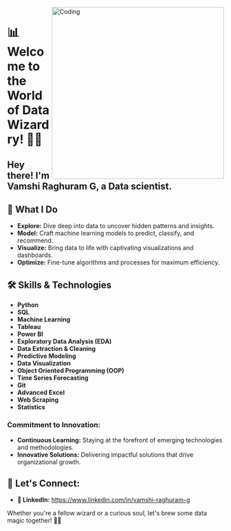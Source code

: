 <img align="right" alt="Coding" width="400" src="https://cdn.dribbble.com/users/2069402/screenshots/5574718/gif-4mb.gif">

# 📊 Welcome to the World of Data Wizardry! 🧙‍♂️

## Hey there! I'm Vamshi Raghuram G, a Data scientist. 

## 🚀 What I Do
- **Explore:** Dive deep into data to uncover hidden patterns and insights.
- **Model:** Craft machine learning models to predict, classify, and recommend.
- **Visualize:** Bring data to life with captivating visualizations and dashboards.
- **Optimize:** Fine-tune algorithms and processes for maximum efficiency.

## 🛠️ Skills & Technologies

- **Python**  
- **SQL**
- **Machine Learning**  
- **Tableau**
- **Power BI**
- **Exploratory Data Analysis (EDA)** 
- **Data Extraction & Cleaning**
- **Predictive Modeling** 
- **Data Visualization**
- **Object Oriented Programming (OOP)**
- **Time Series Forecasting**
- **Git** 
- **Advanced Excel** 
- **Web Scraping** 
- **Statistics**

### Commitment to Innovation:
- **Continuous Learning:** Staying at the forefront of emerging technologies and methodologies.
- **Innovative Solutions:** Delivering impactful solutions that drive organizational growth.

## 💬 Let's Connect:
- **💼 LinkedIn:** https://www.linkedin.com/in/vamshi-raghuram-g

Whether you're a fellow wizard or a curious soul, let's brew some data magic together! 🌟🔮
